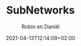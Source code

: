---
title: "SubNetworks"
author: "Robin en Daniël"
date: 2021-04-13T12:14:09+02:00
type: "pages"
layout: "diensten"
slogan: "Diensten."
description: "SubNetworks levert maatwerk ICT Diensten en oplossingen in omgeving Den Helder en omstreken, ICT Diensten, Oplossingen & Advies op maat"
header: "true"
image: "/images/homepage-2.jpg"
image1: "/images/Telefoons1.jpg"
image2: "/images/code1.png"
image3: "/images/PC.png"
content1: "Telefoon repareren, bestanden overzetten of hulp? <br > Wij doen het allemaal en voor de laagste prijs."
content2: "Een website laten ontwikkelen? Dan bent u op de juiste plek gekomen, wij maken super sites met hele goede snelheid en kwaliteit."
content3: "Bij ons kun je veilig en vertrouwd jou PC laten bouwen, vraag een offerte aan en laat je nieuwe PC door ons bouwen!"
---